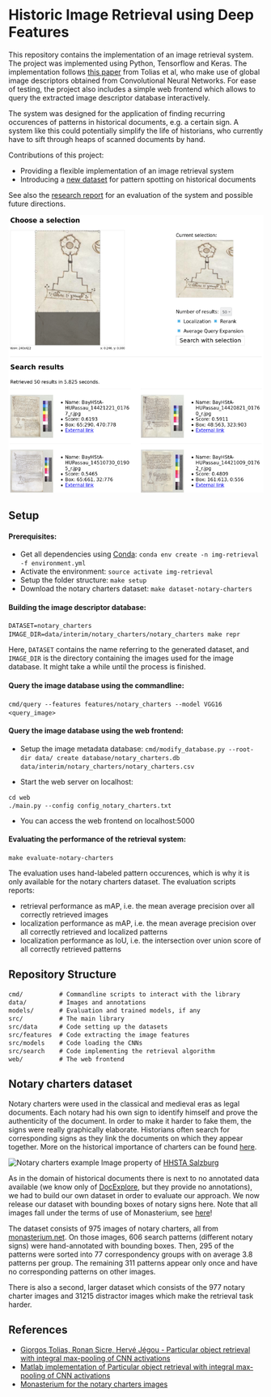 # Historic Image Retrieval using Deep Features

This repository contains the implementation of an image retrieval system. 
The project was implemented using Python, Tensorflow and Keras. 
The implementation follows [this paper](https://arxiv.org/abs/1511.05879) from Tolias et al, who make use of global image descriptors obtained from Convolutional Neural Networks. 
For ease of testing, the project also includes a simple web frontend which allows to query the extracted image descriptor database interactively.

The system was designed for the application of finding recurring occurences of patterns in historical documents, e.g. a certain sign. 
A system like this could potentially simplify the life of historians, who currently have to sift through heaps of scanned documents by hand.

Contributions of this project:
- Providing a flexible implementation of an image retrieval system
- Introducing a [new dataset](#notary-charters-dataset) for pattern spotting on historical documents

See also the [research report](http://www.max-seitzer.de/files/static/pattern-spotting.pdf) for an evaluation of the system and possible future directions.

![Web frontend](resources/web_frontend.png)

## Setup

#### Prerequisites:

- Get all dependencies using [Conda](https://conda.io/): `conda env create -n img-retrieval -f environment.yml`
- Activate the environment: `source activate img-retrieval`
- Setup the folder structure: `make setup`
- Download the notary charters dataset: `make dataset-notary-charters`

#### Building the image descriptor database:

```DATASET=notary_charters IMAGE_DIR=data/interim/notary_charters/notary_charters make repr```

Here, `DATASET` contains the name referring to the generated dataset, and `IMAGE_DIR` is the directory containing the images used for the image database. 
It might take a while until the process is finished.

#### Query the image database using the commandline:

```cmd/query --features features/notary_charters --model VGG16 <query_image>```

#### Query the image database using the web frontend:

- Setup the image metadata database: `cmd/modify_database.py --root-dir data/ create database/notary_charters.db data/interim/notary_charters/notary_charters.csv`

- Start the web server on localhost:
```
cd web
./main.py --config config_notary_charters.txt
```

- You can access the web frontend on localhost:5000

#### Evaluating the performance of the retrieval system:

```make evaluate-notary-charters```

The evaluation uses hand-labeled pattern occurences, which is why it is only available for the notary charters dataset. 
The evaluation scripts reports:
- retrieval performance as mAP, i.e. the mean average precision over all correctly retrieved images
- localization performance as mAP, i.e. the mean average precision over all correctly retrieved and localized patterns
- localization performance as IoU, i.e. the intersection over union score of all correctly retrieved patterns

## Repository Structure

```
cmd/          # Commandline scripts to interact with the library
data/         # Images and annotations
models/       # Evaluation and trained models, if any
src/          # The main library
src/data      # Code setting up the datasets
src/features  # Code extracting the image features
src/models    # Code loading the CNNs
src/search    # Code implementing the retrieval algorithm
web/          # The web frontend
```

## Notary charters dataset

Notary charters were used in the classical and medieval eras as legal documents. 
Each notary had his own sign to identify himself and prove the authenticity of the document. 
In order to make it harder to fake them, the signs were really graphically elaborate. 
Historians often search for corresponding signs as they link the documents on which they appear together. 
More on the historical importance of charters can be found [here](http://charlemagneseurope.ac.uk/charter-basics/).

![Notary charters example](resources/notary_charter.png)
Image property of [HHSTA Salzburg](http://www.monasterium.net/mom/AT-HHStA/SbgE/AUR_1420_IV_15/charter)

As in the domain of historical documents there is next to no annotated data available (we know only of [DocExplore](http://spotting.univ-rouen.fr/), but they provide no annotations), we had to build our own dataset in order to evaluate our approach.
We now release our dataset with bounding boxes of notary signs here.
Note that all images fall under the terms of use of Monasterium, see [here](http://monasterium.net/mom/terms-of-use)!

The dataset consists of 975 images of notary charters, all from [monasterium.net](http://www.monasterium.net/mom/home).
On those images, 606 search patterns (different notary signs) were hand-annotated with bounding boxes. 
Then, 295 of the patterns were sorted into 77 correspondency groups with on average 3.8 patterns per group. 
The remaining 311 patterns appear only once and have no corresponding patterns on other images.

There is also a second, larger dataset which consists of the 977 notary charter images and 31215 distractor images which make the retrieval task harder.

## References

- [Giorgos Tolias, Ronan Sicre, Hervé Jégou - Particular object retrieval with integral max-pooling of CNN activations](https://arxiv.org/abs/1511.05879)
- [Matlab implementation of Particular object retrieval with integral max-pooling of CNN activations](http://cmp.felk.cvut.cz/~toliageo/soft.html)
- [Monasterium for the notary charters images](http://monasterium.net/mom/home)
